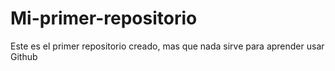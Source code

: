 # Mi-primer-repositorio
Este es el primer repositorio creado, mas que nada sirve para aprender  usar Github
